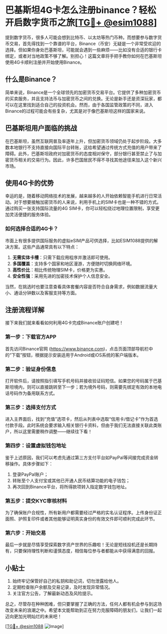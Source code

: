 # 巴基斯坦4G卡怎么注册binance？轻松开启数字货币之旅[[TG💪+ @esim1088](https://t.me/s/esim1088)]

提到数字货币，很多人可能会想到比特币、以太坊等热门币种。而想要参与数字货币交易，首先得找到一个靠谱的平台，Binance（币安）无疑是一个非常受欢迎的选择。但如果你身处巴基斯坦，可能就会遇到一些麻烦——比如没有合适的银行卡绑定，或者对当地政策不够了解。别担心！这篇文章将手把手教你如何在巴基斯坦使用4G卡顺利注册并开始使用Binance。

## 什么是Binance？

简单来说，Binance是一个全球领先的加密货币交易平台。它提供了多种加密货币的买卖服务，并且支持法币与加密货币之间的兑换。无论是新手还是资深玩家，都可以在这里找到适合自己的投资机会。然而，由于各国监管政策的不同，进入Binance的过程可能会有些复杂，尤其是对于像巴基斯坦这样的国家来说。

## 巴基斯坦用户面临的挑战

在巴基斯坦，虽然互联网普及率逐年上升，但加密货币领域仍处于起步阶段。大多数本地银行不支持直接向国际平台转账，这给希望通过传统方式充值的用户带来了障碍。此外，巴基斯坦政府对加密货币的态度相对保守，部分银行甚至禁止了与加密货币相关的交易行为。因此，许多巴国居民不得不寻找其他途径来加入这个新兴市场。

## 使用4G卡的优势

幸运的是，随着移动网络技术的发展，越来越多的人开始依赖智能手机进行日常活动。对于想要接触加密货币的人来说，利用手机上的SIM卡也是一种不错的方式。通过购买一张支持国际流量的4G SIM卡，你可以轻松绕过地理位置限制，享受更加灵活便捷的服务体验。

### 如何选择合适的4G卡？

市面上有很多提供国际服务的虚拟eSIM产品可供选择，比如ESIM1088提供的解决方案。这些产品通常具有以下特点：

1. **无需实体卡槽**：只需下载应用程序并激活即可使用。
2. **多国覆盖**：支持多个国家和地区漫游，方便随时切换网络环境。
3. **高性价比**：相比传统物理SIM卡，价格更为实惠。
4. **安全性强**：采用先进的加密技术保护个人信息安全。

当然，在挑选时也要注意查看具体套餐内容是否符合自身需求，例如数据流量大小、通话分钟数以及客服支持等方面。

## 注册流程详解

接下来我们就来看看如何利用4G卡完成Binance账户创建吧！

### 第一步：下载官方APP
首先访问Binance官网 (https://www.binance.com)，点击页面顶部导航栏中的“下载”按钮，根据提示安装适用于Android或iOS系统的客户端版本。

### 第二步：验证身份信息
打开软件后，请按照指引填写手机号码并接收验证码短信。如果您的号码属于巴基斯坦境内，则可以直接跳转至下一步；若为境外号码，则需要先绑定有效的本地电话号码作为备用联系方式。

### 第三步：选择支付方式
进入主界面后，找到“充值”选项卡，然后从列表中选取“信用卡/借记卡”作为首选付款手段。此时系统会要求输入相关银行卡资料，但由于我们无法直接关联此类账户，所以这里需要稍作调整——继续往下看！

### 第四步：设置虚拟钱包地址
鉴于上述原因，我们可以考虑先通过第三方支付平台如PayPal等间接完成资金转移操作。具体步骤如下：
1. 登录PayPal账户；
2. 转账至个人支付宝或其他已开通人民币结算功能的电子钱包；
3. 再次回到Binance平台，将所得款项转入指定数字钱包地址。

### 第五步：提交KYC审核材料
为了确保账户合规性，所有新用户都需要经过严格的实名认证程序。上传身份证正面照、护照复印件或者其他能够证明真实身份的有效文件即可顺利完成此环节。

### 第六步：开始交易
最后一步就是尽情享受探索数字资产世界的乐趣啦！无论是短线投机还是长期持有，只要保持理性判断和谨慎态度，相信每位参与者都能从中获得满意的回报。

## 小贴士

1. 始终牢记保管好自己的私钥和助记词，切勿泄露给他人。
2. 定期检查账户余额及交易记录，及时发现异常情况。
3. 关注官方公告，了解最新动态及风险提示。

总之，尽管存在种种困难，但只要掌握了正确的方法，任何人都有机会参与到这场改变未来的浪潮之中。希望本文能帮助到正在努力克服障碍的朋友们，让我们一起迈向更加光明灿烂的未来吧！

[[TG💪+ @esim1088](https://t.me/s/esim1088) ![Image](https://i.postimg.cc/4NQfJmqS/Snipaste-2025-05-13-00-14-12.png)]